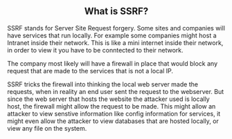 <center><h2>What is SSRF?</h2></center>
SSRF stands for Server Site Request forgery. Some sites and companies will have services that run locally. For example some companies might host a Intranet inside their network.
This is like a mini internet inside their network, in order to view it you have to be conntected to their network. 

The company most likely will have a firewall in place that would block any request that are made to the services that is not a local IP.  

SSRF tricks the firewall into thinking the local web server made the requests, when in reality an end user sent the request to the webserver. But since the web server that hosts
the website the attacker used is locally host, the firewall might allow the request to be made. This might allow an attacker to view senstive information like config information for services,
it might even allow the attacker to view databases that are hosted locally, or view any file on the system. 
